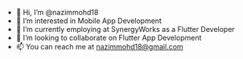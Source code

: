 - 👋 Hi, I’m @nazimmohd18
- 👀 I’m interested in Mobile App Development
- 🌱 I’m currently employing at SynergyWorks as a Flutter Developer
- 💞️ I’m looking to collaborate on Flutter App Development
- 📫 You can reach me at nazimmohd18@gmail.com

<!---
nazimmohd18/nazimmohd18 is a ✨ special ✨ repository because its `README.md` (this file) appears on your GitHub profile.
You can click the Preview link to take a look at your changes.
--->
